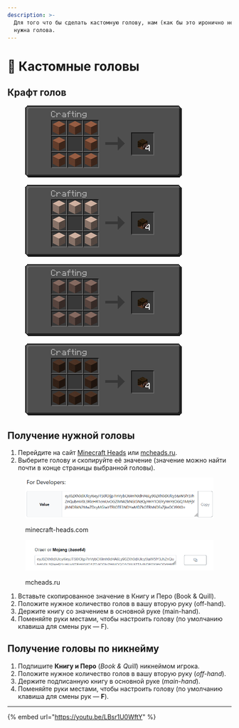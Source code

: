 ```yaml
---
description: >-
  Для того что бы сделать кастомную голову, нам (как бы это иронично не звучало)
  нужна голова.
---
```


# 🤕 Кастомные головы

## Крафт голов

<figure><img src="../.gitbook/assets/302ca17b307ee87cd4a893ec44020b27ad039b83.png" alt=""><figcaption></figcaption></figure>

<figure><img src="../.gitbook/assets/91e8fa24d1c2dd73c18d656fe45269c3e38a0c9b.png" alt=""><figcaption></figcaption></figure>

<figure><img src="../.gitbook/assets/d758271276b867b7aeb27883ff0cca85e551ec29.png" alt=""><figcaption></figcaption></figure>

<figure><img src="../.gitbook/assets/df3e7e1c8e3d7ea6dca87025cbd51eb1b8e91a9b.png" alt=""><figcaption></figcaption></figure>

## Получение нужной головы

1. Перейдите на сайт [Minecraft Heads](https://minecraft-heads.com/) или [mcheads.ru](https://mcheads.ru/).&#x20;
2. Выберите голову и скопируйте её значение (значение можно найти почти в конце страницы выбранной головы).&#x20;

<figure><img src="../.gitbook/assets/изображение (1).png" alt=""><figcaption><p>minecraft-heads.com</p></figcaption></figure>

<figure><img src="../.gitbook/assets/изображение (2).png" alt=""><figcaption><p>mcheads.ru</p></figcaption></figure>

1. Вставьте скопированное значение в Книгу и Перо (Book & Quill).&#x20;
2. Положите нужное количество голов в вашу вторую руку (off-hand).&#x20;
3. Держите книгу со значением в основной руке (main-hand).&#x20;
4. Поменяйте руки местами, чтобы настроить голову (по умолчанию клавиша для смены рук — F).

## Получение головы по никнейму

1. Подпишите **Книгу и Перо** (_Book & Quill_) никнеймом игрока.
2. Положите нужное количество голов в вашу вторую руку (_off-hand_).
3. Держите подписанную книгу в основной руке (_main-hand_).
4. Поменяйте руки местами, чтобы настроить голову (по умолчанию клавиша для смены рук — **F**).

***

{% embed url="https://youtu.be/LBsr1U0WftY" %}
